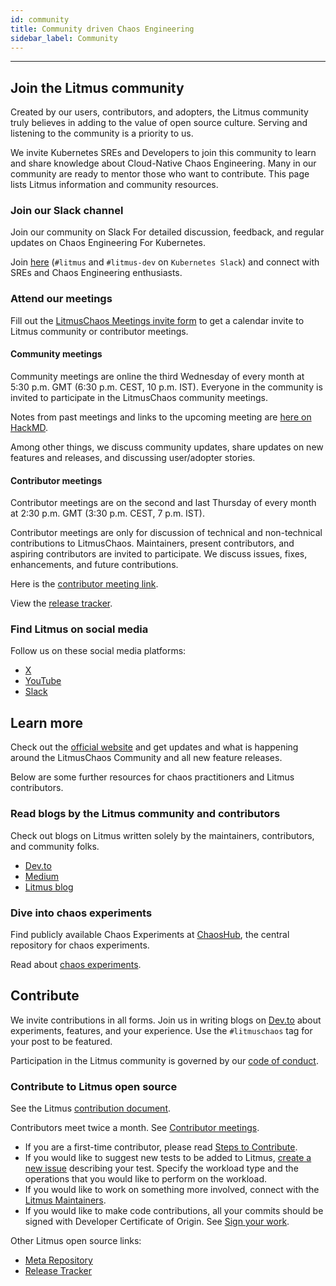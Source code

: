 ```yaml
---
id: community
title: Community driven Chaos Engineering
sidebar_label: Community
---
```


---

## Join the Litmus community

Created by our users, contributors, and adopters, the Litmus community truly believes in adding to the value of open source culture. Serving and listening to the community is a priority to us.

We invite Kubernetes SREs and Developers to join this community to learn and share knowledge about Cloud-Native Chaos Engineering. Many in our community are ready to mentor those who want to contribute. This page lists Litmus information and community resources.

### Join our Slack channel

Join our community on Slack For detailed discussion, feedback, and regular updates on Chaos Engineering For Kubernetes. 

Join [here](https://slack.litmuschaos.io/) (`#litmus` and `#litmus-dev` on `Kubernetes Slack`) and connect with SREs and Chaos Engineering enthusiasts.

### Attend our meetings

Fill out the [LitmusChaos Meetings invite form](https://forms.gle/12c2edizCpQcHTtEA) to get a calendar invite to Litmus community or contributor meetings.

#### Community meetings

Community meetings are online the third Wednesday of every month at 5:30 p.m. GMT (6:30 p.m. CEST, 10 p.m. IST). Everyone in the community is invited to participate in the LitmusChaos community meetings.

Notes from past meetings and links to the upcoming meeting are [here on HackMD](https://hackmd.io/a4Zu_sH4TZGeih-xCimi3Q).

Among other things, we discuss community updates, share updates on new features and releases, and discussing user/adopter stories.

#### Contributor meetings

Contributor meetings are on the second and last Thursday of every month at 2:30 p.m. GMT (3:30 p.m. CEST, 7 p.m. IST).

Contributor meetings are only for discussion of technical and non-technical contributions to LitmusChaos. Maintainers, present contributors, and aspiring contributors are invited to participate. We discuss issues, fixes, enhancements, and future contributions.

Here is the [contributor meeting link](https://harness-io.zoom.us/j/95100368978?pwd=b2VrdCtaakE5U3dhOElFMUJOaXVOUT09).

View the [release tracker](https://github.com/litmuschaos/litmus/milestones).

### Find Litmus on social media

Follow us on these social media platforms:

- [X](https://x.com/LitmusChaos)
- [YouTube](https://www.youtube.com/channel/UCa57PMqmz_j0wnteRa9nCaw)
- [Slack](https://app.slack.com/client/T09NY5SBT/CNXNB0ZTN/)

## Learn more

Check out the [official website](https://litmuschaos.io/) and get updates and what is happening around the LitmusChaos Community and all new feature releases.

Below are some further resources for chaos practitioners and Litmus contributors.

### Read blogs by the Litmus community and contributors

Check out blogs on Litmus written solely by the maintainers, contributors, and community folks.

- [Dev.to](https://dev.to/t/litmuschaos/latest)
- [Medium](https://medium.com/litmus-chaos)
- [Litmus blog](https://litmuschaos.io/blog)

### Dive into chaos experiments

Find publicly available Chaos Experiments at [ChaosHub](http://hub.litmuschaos.io/), the central repository for chaos experiments.

Read about [chaos experiments](https://litmuschaos.github.io/litmus/).

## Contribute

We invite contributions in all forms. Join us in writing blogs on [Dev.to](https://dev.to/t/litmuschaos/latest) about experiments, features, and your experience. Use the `#litmuschaos` tag for your post to be featured.

Participation in the Litmus community is governed by our [code of conduct](https://github.com/litmuschaos/litmus/blob/master/CODE_OF_CONDUCT.md).

### Contribute to Litmus open source

See the Litmus [contribution document](https://github.com/litmuschaos/litmus/blob/master/CONTRIBUTING.md).

Contributors meet twice a month. See [Contributor meetings](#contributor-meetings).

- If you are a first-time contributor, please read [Steps to Contribute](https://github.com/litmuschaos/litmus/blob/master/CONTRIBUTING.md#steps-to-contribute-).
- If you would like to suggest new tests to be added to Litmus, [create a new issue](https://github.com/litmuschaos/litmus/issues/new) describing your test. Specify the workload type and the operations that you would like to perform on the workload.
- If you would like to work on something more involved, connect with the [Litmus Maintainers](https://github.com/litmuschaos/litmus/blob/master/MAINTAINERS.md).
- If you would like to make code contributions, all your commits should be signed with Developer Certificate of Origin. See [Sign your work](https://github.com/litmuschaos/litmus/blob/master/CONTRIBUTING.md#sign-your-work).

Other Litmus open source links:

- [Meta Repository](https://github.com/litmuschaos/litmus)
- [Release Tracker](https://github.com/litmuschaos/litmus/milestones)
